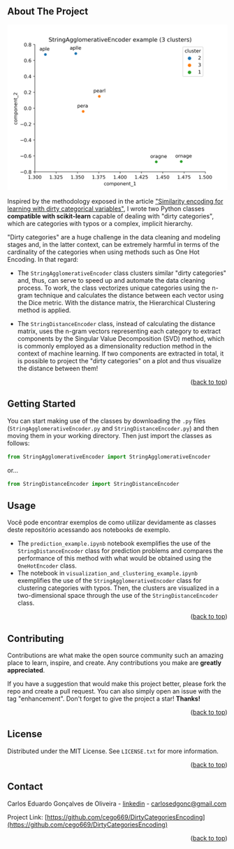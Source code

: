 <!-- ABOUT THE PROJECT -->
## About The Project
<p align="center">
  <img src="agglomerating_categories.png" alt="dirtycategoriesencoding" title="Dirty Categories Visualization and Clustering" width="700"/>
</p>

Inspired by the methodology exposed in the article ["Similarity encoding for learning with dirty categorical variables"](https://link.springer.com/article/10.1007/s10994-018-5724-2), I wrote two Python classes **compatible with scikit-learn** capable of dealing with "dirty categories", which are categories with typos or a complex, implicit hierarchy.

"Dirty categories" are a huge challenge in the data cleaning and modeling stages and, in the latter context, can be extremely harmful in terms of the cardinality of the categories when using methods such as One Hot Encoding. In that regard:

- The `StringAgglomerativeEncoder` class clusters similar "dirty categories" and, thus, can serve to speed up and automate the data cleaning process. To work, the class vectorizes unique categories using the n-gram technique and calculates the distance between each vector using the Dice metric. With the distance matrix, the Hierarchical Clustering method is applied.

- The `StringDistanceEncoder` class, instead of calculating the distance matrix, uses the n-gram vectors representing each category to extract components by the Singular Value Decomposition (SVD) method, which is commonly employed as a dimensionality reduction method in the context of machine learning. If two components are extracted in total, it is possible to project the "dirty categories" on a plot and thus visualize the distance between them!

<p align="right">(<a href="#readme-top">back to top</a>)</p>

<!-- GETTING STARTED -->
## Getting Started

You can start making use of the classes by downloading the `.py` files (`StringAgglomerativeEncoder.py` and `StringDistanceEncoder.py`) and then moving them in your working directory. Then just import the classes as follows:

```python 
from StringAgglomerativeEncoder import StringAgglomerativeEncoder
```

or...

```python 
from StringDistanceEncoder import StringDistanceEncoder
```

<!-- USAGE EXAMPLES -->
## Usage

Você pode encontrar exemplos de como utilizar devidamente as classes deste repositório acessando aos notebooks de exemplo.

- The `prediction_example.ipynb` notebook exemplifies the use of the `StringDistanceEncoder` class for prediction problems and compares the performance of this method with what would be obtained using the `OneHotEncoder` class.
- The notebook in `visualization_and_clustering_example.ipynb` exemplifies the use of the `StringAgglomerativeEncoder` class for clustering categories with typos. Then, the clusters are visualized in a two-dimensional space through the use of the `StringDistanceEncoder` class.

<p align="right">(<a href="#readme-top">back to top</a>)</p>

<!-- CONTRIBUTING -->
## Contributing

Contributions are what make the open source community such an amazing place to learn, inspire, and create. Any contributions you make are **greatly appreciated**.

If you have a suggestion that would make this project better, please fork the repo and create a pull request. You can also simply open an issue with the tag "enhancement".
Don't forget to give the project a star! **Thanks!**

<p align="right">(<a href="#readme-top">back to top</a>)</p>

<!-- LICENSE -->
## License

Distributed under the MIT License. See `LICENSE.txt` for more information.

<p align="right">(<a href="#readme-top">back to top</a>)</p>

<!-- CONTACT -->
## Contact

Carlos Eduardo Gonçalves de Oliveira - [linkedin](https://www.linkedin.com/in/cego669/) - carlosedgonc@gmail.com

Project Link: [https://github.com/cego669/DirtyCategoriesEncoding](https://github.com/cego669/DirtyCategoriesEncoding)

<p align="right">(<a href="#readme-top">back to top</a>)</p>

